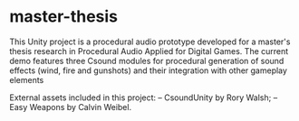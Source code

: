 # master-thesis
This Unity project is a procedural audio prototype developed for a master's thesis research in Procedural Audio Applied for Digital Games. The current demo features three Csound modules for procedural generation of sound effects (wind, fire and gunshots) and their integration with other gameplay elements

External assets included in this project:
– CsoundUnity by Rory Walsh; 
– Easy Weapons by Calvin Weibel.

